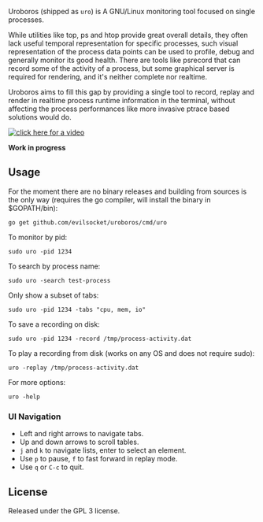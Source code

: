 Uroboros (shipped as `uro`) is A GNU/Linux monitoring tool focused on single processes. 

While 
utilities like top, ps and htop provide great overall details, they often lack useful temporal representation for 
specific processes, such visual representation of the process data points can be used to profile, debug and 
generally monitor its good health. There are tools like psrecord that can record some of the 
activity of a process, but some graphical server is required for rendering, and it's neither complete nor realtime.

Uroboros aims to fill this gap by providing a single tool to record, replay and render in realtime process 
runtime information in the terminal, without affecting the process performances like more invasive ptrace based 
solutions 
would do.

[![click here for a video](https://asciinema.org/a/382091.png)](https://asciinema.org/a/382091)

**Work in progress**

## Usage

For the moment there are no binary releases and building from sources is the only way (requires the go compiler, 
will install the binary in $GOPATH/bin):

    go get github.com/evilsocket/uroboros/cmd/uro

To monitor by pid:

    sudo uro -pid 1234

To search by process name:

    sudo uro -search test-process

Only show a subset of tabs:

    sudo uro -pid 1234 -tabs "cpu, mem, io"

To save a recording on disk:

    sudo uro -pid 1234 -record /tmp/process-activity.dat

To play a recording from disk (works on any OS and does not require sudo):

    uro -replay /tmp/process-activity.dat

For more options:
    
    uro -help

### UI Navigation

* Left and right arrows to navigate tabs.
* Up and down arrows to scroll tables.
* `j` and `k` to navigate lists, enter to select an element.
* Use `p` to pause, `f` to fast forward in replay mode.
* Use `q` or `C-c` to quit.

## License

Released under the GPL 3 license.